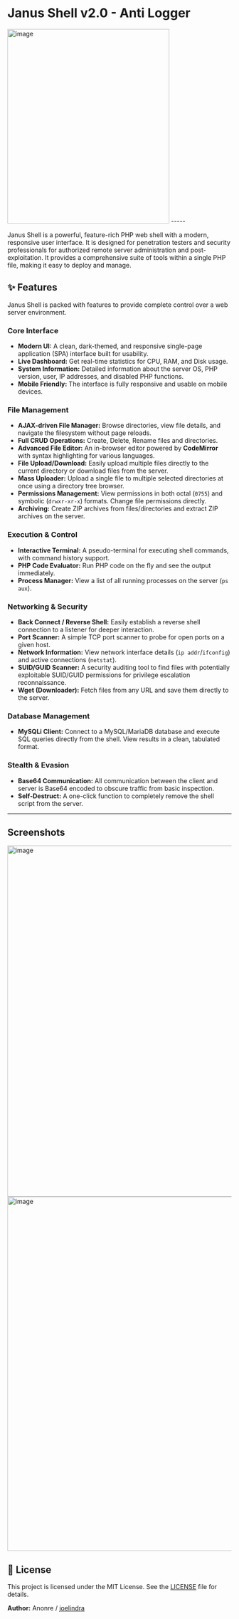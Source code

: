 # Janus Shell v2.0 - Anti Logger

<img width="364" height="437" alt="image" src="https://github.com/user-attachments/assets/54b12362-b54b-4f3c-be7a-e49fe1cdbd29" />
-----

Janus Shell is a powerful, feature-rich PHP web shell with a modern, responsive user interface. It is designed for penetration testers and security professionals for authorized remote server administration and post-exploitation. It provides a comprehensive suite of tools within a single PHP file, making it easy to deploy and manage.

## ✨ Features

Janus Shell is packed with features to provide complete control over a web server environment.

### **Core Interface**

  * **Modern UI:** A clean, dark-themed, and responsive single-page application (SPA) interface built for usability.
  * **Live Dashboard:** Get real-time statistics for CPU, RAM, and Disk usage.
  * **System Information:** Detailed information about the server OS, PHP version, user, IP addresses, and disabled PHP functions.
  * **Mobile Friendly:** The interface is fully responsive and usable on mobile devices.

### **File Management**

  * **AJAX-driven File Manager:** Browse directories, view file details, and navigate the filesystem without page reloads.
  * **Full CRUD Operations:** Create, Delete, Rename files and directories.
  * **Advanced File Editor:** An in-browser editor powered by **CodeMirror** with syntax highlighting for various languages.
  * **File Upload/Download:** Easily upload multiple files directly to the current directory or download files from the server.
  * **Mass Uploader:** Upload a single file to multiple selected directories at once using a directory tree browser.
  * **Permissions Management:** View permissions in both octal (`0755`) and symbolic (`drwxr-xr-x`) formats. Change file permissions directly.
  * **Archiving:** Create ZIP archives from files/directories and extract ZIP archives on the server.

### **Execution & Control**

  * **Interactive Terminal:** A pseudo-terminal for executing shell commands, with command history support.
  * **PHP Code Evaluator:** Run PHP code on the fly and see the output immediately.
  * **Process Manager:** View a list of all running processes on the server (`ps aux`).

### **Networking & Security**

  * **Back Connect / Reverse Shell:** Easily establish a reverse shell connection to a listener for deeper interaction.
  * **Port Scanner:** A simple TCP port scanner to probe for open ports on a given host.
  * **Network Information:** View network interface details (`ip addr`/`ifconfig`) and active connections (`netstat`).
  * **SUID/GUID Scanner:** A security auditing tool to find files with potentially exploitable SUID/GUID permissions for privilege escalation reconnaissance.
  * **Wget (Downloader):** Fetch files from any URL and save them directly to the server.

### **Database Management**

  * **MySQLi Client:** Connect to a MySQL/MariaDB database and execute SQL queries directly from the shell. View results in a clean, tabulated format.

### **Stealth & Evasion**

  * **Base64 Communication:** All communication between the client and server is Base64 encoded to obscure traffic from basic inspection.
  * **Self-Destruct:** A one-click function to completely remove the shell script from the server.
-----

## Screenshots

<img width="1556" height="789" alt="image" src="https://github.com/user-attachments/assets/77da6b6b-92da-4956-a78b-c9356458aec4" />
<img width="1901" height="796" alt="image" src="https://github.com/user-attachments/assets/89e95beb-aca3-4e19-b4fa-ed6a33e47b9c" />

## 📄 License

This project is licensed under the MIT License. See the [LICENSE](https://www.google.com/search?q=LICENSE) file for details.

**Author:** Anonre / [joelindra](https://github.com/joelindra)
